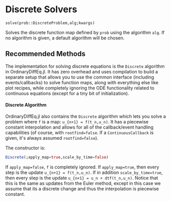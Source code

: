 # Discrete Solvers

`solve(prob::DiscreteProblem,alg;kwargs)`

Solves the discrete function map defined by `prob` using the algorithm `alg`.
If no algorithm is given, a default algorithm will be chosen.

## Recommended Methods

The implementation for solving discrete equations is the `Discrete` algorithm
in OrdinaryDiffEq.jl. It has zero overhead and uses compilation to build a separate
setup that allows you to use the common interface (including events/callbacks)
to solve function maps, along with everything else like plot recipes, while
completely ignoring the ODE functionality related to continuous equations (except
for a tiny bit of initialization).

#### Discrete Algorithm

OrdinaryDiffEq.jl also contains the `Discrete` algorithm which lets you solve
a problem where `f` is a map: ``u_{n+1} = f(t_n,u_n)``. It has a piecewise constant
interpolation and allows for all of the callback/event handling capabilities
(of course, with `rootfind=false`. If a `ContinuousCallback` is given, it's always
assumed `rootfind=false`).

The constructor is:

```julia
Discrete(;apply_map=true,scale_by_time=false)
```

If `apply_map=false`, `f` is completely ignored. If `apply_map=true`, then
every step is the update ``u_{n+1} = f(t_n,u_n)``. If in addition `scale_by_time=true`,
then every step is the update ``u_{n+1} = u_n + dtf(t_n,u_n)``. Notice that this is
the same as updates from the Euler method, except in this case we assume that its
a discrete change and thus the interpolation is piecewise constant.
